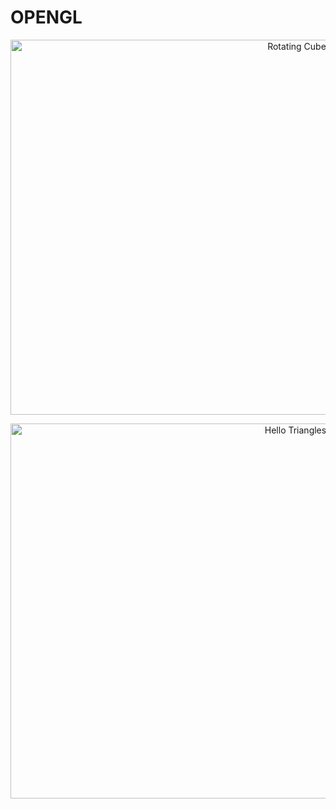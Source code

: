 # OPENGL #

<p align="center">
  <img width=900 height=600 src="https://imgur.com/NYaTCLc.gif" alt="Rotating Cube"/>
</p>
<p align="center">
  <img width=900 height=600 src="https://imgur.com/RTfki01.png" alt="Hello Triangles!"/>
</p>
